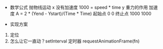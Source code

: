 - 数学公式
抛物线运动
x 没有加速度 1000 = speed * time
y 重力的作用 加速度 A = 2 * (Yend - Ystart)/(Time * Time)
起始点 0 0
终止点 1000 1000

- 实现方案
1. 定位
2. 怎么让它一直动？setInterval 定时器
requestAnimationFrame(fn)
